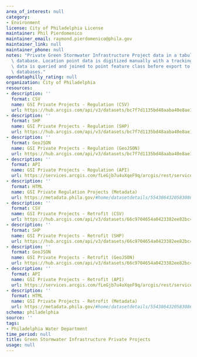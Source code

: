 ```yaml
---
area_of_interest: null
category:
- Environment
license: City of Philadelphia License
maintainer: Phil Pierdomenico
maintainer_email: raymond.pierdomenico@phila.gov
maintainer_link: null
maintainer_phone: null
notes: "Private Green Stormwater Infrastructure Project data in a tabular relational\
  \ database. Location point data is digitized manually with a tracking number. Tabular\
  \ data is queried and joined to point feature class before export to GEODB2 SDE\
  \ databases."
opendataphilly_rating: null
organization: City of Philadelphia
resources:
- description: ''
  format: CSV
  name: GSI Private Projects - Regulation (CSV)
  url: https://hub.arcgis.com/api/v3/datasets/bc7f7d1135bd48aaba40e8ae1e7ae350_0/downloads/data?format=csv&spatialRefId=3857&where=1%3D1
- description: ''
  format: SHP
  name: GSI Private Projects - Regulation (SHP)
  url: https://hub.arcgis.com/api/v3/datasets/bc7f7d1135bd48aaba40e8ae1e7ae350_0/downloads/data?format=shp&spatialRefId=3857&where=1%3D1
- description: ''
  format: GeoJSON
  name: GSI Private Projects - Regulation (GeoJSON)
  url: https://hub.arcgis.com/api/v3/datasets/bc7f7d1135bd48aaba40e8ae1e7ae350_0/downloads/data?format=geojson&spatialRefId=4326&where=1%3D1
- description: ''
  format: API
  name: GSI Private Projects - Regulation (API)
  url: https://services.arcgis.com/fLeGjb7u4uXqeF9q/arcgis/rest/services/GSI_Private_Projects_Regs/FeatureServer/0/query?outFields=*&where=1%3D1
- description: ''
  format: HTML
  name: GSI Private Regulation Projects (Metadata)
  url: https://metadata.phila.gov/#home/datasetdetails/5543864320583086178c4e6f/representationdetails/56eacd1e6025b39f1faada86/
- description: ''
  format: CSV
  name: GSI Private Projects - Retrofit (CSV)
  url: https://hub.arcgis.com/api/v3/datasets/66c9704654a0423382ee82bc4741d3ca_0/downloads/data?format=csv&spatialRefId=3857&where=1%3D1
- description: ''
  format: SHP
  name: GSI Private Projects - Retrofit (SHP)
  url: https://hub.arcgis.com/api/v3/datasets/66c9704654a0423382ee82bc4741d3ca_0/downloads/data?format=shp&spatialRefId=3857&where=1%3D1
- description: ''
  format: GeoJSON
  name: GSI Private Projects - Retrofit (GeoJSON)
  url: https://hub.arcgis.com/api/v3/datasets/66c9704654a0423382ee82bc4741d3ca_0/downloads/data?format=geojson&spatialRefId=4326&where=1%3D1
- description: ''
  format: API
  name: GSI Private Projects - Retrofit (API)
  url: https://services.arcgis.com/fLeGjb7u4uXqeF9q/arcgis/rest/services/GSI_Private_Projects_Retrofit/FeatureServer/0/query?outFields=*&where=1%3D1
- description: ''
  format: HTML
  name: GSI Private Projects - Retrofit (Metadata)
  url: https://metadata.phila.gov/#home/datasetdetails/5543864320583086178c4e6f/representationdetails/56eac614811ca6960530c8bc/
schema: philadelphia
source: ''
tags:
- Philadelphia Water Department
time_period: null
title: Green Stormwater Infrastructure Private Projects
usage: null
---
```

